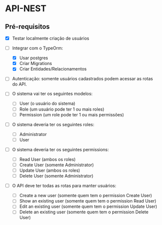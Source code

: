 # API-NEST

## Pré-requisitos

- [x] Testar localmente criação de usuários
- [ ] Integrar com o TypeOrm:

  - [x] Usar postgres
  - [x] Criar Migrations
  - [x] Criar Entidades/Relacionamentos

- [ ] Autenticação: somente usuários cadastrados podem acessar as rotas do API.

- [ ] O sistema vai ter os seguintes modelos:

  - [ ] User (o usuário do sistema)
  - [ ] Role (um usuário pode ter 1 ou mais roles)
  - [ ] Permission (um role pode ter 1 ou mais permissões)

- [ ] O sistema deveria ter os seguintes roles:

  - [ ] Administrator
  - [ ] User

- [ ] O sistema deveria ter os seguintes permissions:

  - [ ] Read User (ambos os roles)
  - [ ] Create User (somente Administrator)
  - [ ] Update User (ambos os roles)
  - [ ] Delete User (somente Administrator)

- [ ] O API deve ter todas as rotas para manter usuários:
  - [ ] Create a new user (somente quem tem o permission Create User)
  - [ ] Show an existing user (somente quem tem o permission Read User)
  - [ ] Edit an existing user (somente quem tem o permission Update User)
  - [ ] Delete an existing user (somente quem tem o permission Delete User)
